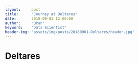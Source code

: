 ```yaml
---
layout:     post
title:      "Journey at Deltares"
date:       2018-09-01 12:00:00
author:     "QPan"
keyword:    "Data Scientist"
header-img: "assets/img/posts/20180901-Deltares/header.jpg"
---
```


# [](#header-1)Deltares
